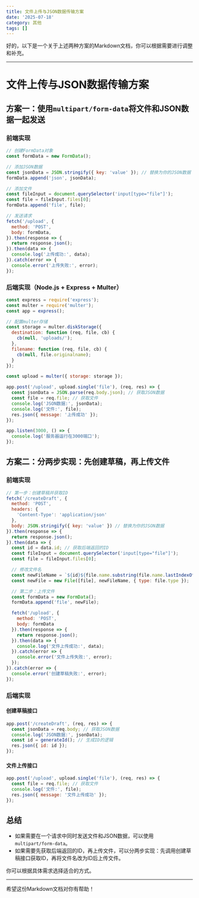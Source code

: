 ```yaml
---
title: 文件上传与JSON数据传输方案
date: '2025-07-18'
category: 其他
tags: []
---
```

好的，以下是一个关于上述两种方案的Markdown文档，你可以根据需要进行调整和补充。

---

# 文件上传与JSON数据传输方案

## 方案一：使用`multipart/form-data`将文件和JSON数据一起发送

### 前端实现

```javascript
// 创建FormData对象
const formData = new FormData();

// 添加JSON数据
const jsonData = JSON.stringify({ key: 'value' }); // 替换为你的JSON数据
formData.append('json', jsonData);

// 添加文件
const fileInput = document.querySelector('input[type="file"]');
const file = fileInput.files[0];
formData.append('file', file);

// 发送请求
fetch('/upload', {
  method: 'POST',
  body: formData,
}).then(response => {
  return response.json();
}).then(data => {
  console.log('上传成功:', data);
}).catch(error => {
  console.error('上传失败:', error);
});
```

### 后端实现（Node.js + Express + Multer）

```javascript
const express = require('express');
const multer = require('multer');
const app = express();

// 配置multer存储
const storage = multer.diskStorage({
  destination: function (req, file, cb) {
    cb(null, 'uploads/');
  },
  filename: function (req, file, cb) {
    cb(null, file.originalname);
  }
});

const upload = multer({ storage: storage });

app.post('/upload', upload.single('file'), (req, res) => {
  const jsonData = JSON.parse(req.body.json); // 获取JSON数据
  const file = req.file; // 获取文件
  console.log('JSON数据:', jsonData);
  console.log('文件:', file);
  res.json({ message: '上传成功' });
});

app.listen(3000, () => {
  console.log('服务器运行在3000端口');
});
```

## 方案二：分两步实现：先创建草稿，再上传文件

### 前端实现

```javascript
// 第一步：创建草稿并获取ID
fetch('/createDraft', {
  method: 'POST',
  headers: {
    'Content-Type': 'application/json'
  },
  body: JSON.stringify({ key: 'value' }) // 替换为你的JSON数据
}).then(response => {
  return response.json();
}).then(data => {
  const id = data.id; // 获取后端返回的ID
  const fileInput = document.querySelector('input[type="file"]');
  const file = fileInput.files[0];

  // 修改文件名
  const newFileName = `${id}${file.name.substring(file.name.lastIndexOf('.'))}`;
  const newFile = new File([file], newFileName, { type: file.type });

  // 第二步：上传文件
  const formData = new FormData();
  formData.append('file', newFile);

  fetch('/upload', {
    method: 'POST',
    body: formData
  }).then(response => {
    return response.json();
  }).then(data => {
    console.log('文件上传成功:', data);
  }).catch(error => {
    console.error('文件上传失败:', error);
  });
}).catch(error => {
  console.error('创建草稿失败:', error);
});
```

### 后端实现

#### 创建草稿接口

```javascript
app.post('/createDraft', (req, res) => {
  const jsonData = req.body; // 获取JSON数据
  console.log('JSON数据:', jsonData);
  const id = generateId(); // 生成ID的逻辑
  res.json({ id: id });
});
```

#### 文件上传接口

```javascript
app.post('/upload', upload.single('file'), (req, res) => {
  const file = req.file; // 获取文件
  console.log('文件:', file);
  res.json({ message: '文件上传成功' });
});
```

## 总结

- 如果需要在一个请求中同时发送文件和JSON数据，可以使用`multipart/form-data`。
- 如果需要先获取后端返回的ID，再上传文件，可以分两步实现：先调用创建草稿接口获取ID，再将文件名改为ID后上传文件。

你可以根据具体需求选择适合的方式。

---

希望这份Markdown文档对你有帮助！
